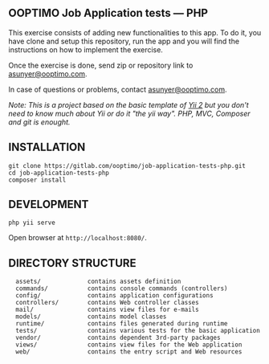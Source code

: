 OOPTIMO Job Application tests — PHP
------------

This exercise consists of adding new functionalities to this app.
To do it, you have clone and setup this repository, run the app and you will find the instructions on how to implement the exercise.

Once the exercise is done, send zip or repository link to [asunyer@ooptimo.com](mailto:asunyer@ooptimo.com).

In case of questions or problems, contact [asunyer@ooptimo.com](mailto:asunyer@ooptimo.com).

*Note: This is a project based on the basic template of [Yii 2](https://www.yiiframework.com/) but you don't need to know much about Yii or do it "the yii way". PHP, MVC, Composer and git is enought.*


INSTALLATION
------------

```shell
git clone https://gitlab.com/ooptimo/job-application-tests-php.git
cd job-application-tests-php
composer install
```

DEVELOPMENT
------------
```shell
php yii serve
```
Open browser at `http://localhost:8080/`.


DIRECTORY STRUCTURE
-------------------

      assets/             contains assets definition
      commands/           contains console commands (controllers)
      config/             contains application configurations
      controllers/        contains Web controller classes
      mail/               contains view files for e-mails
      models/             contains model classes
      runtime/            contains files generated during runtime
      tests/              contains various tests for the basic application
      vendor/             contains dependent 3rd-party packages
      views/              contains view files for the Web application
      web/                contains the entry script and Web resources
